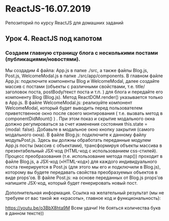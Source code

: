 # ReactJS-16.07.2019
Репозиторий по курсу ReactJS для домашних заданий

## Урок 4. ReactJS под капотом

### Создаем главную страницу блога с несколькими постами (публикациями/новостями).
Мы создадим 4 файла: App.js в папке ./src, а также файлы Blog.js, Post.js, WelcomeModal.js в папке ./src/app/components.
В главном файле App.js: подключите компоненты Blog и WelcomeModal, далее создайте массив с постами (объекты с различными 
свойствами, т.е. title/заголовок поста, postBody/текст поста и т.п. ) для блога и передайте его компоненту Blog (Blog.js). 
Метод ReactDOM.render() указывается только в App.js.
В файле WelcomeModal.js: реализуйте компонент WelcomeModal, который будет выводить перед пользователем приветственное окно 
после своего монтирования ( т.е. вызвать метод в componentDidMount() ) . При этом показ и скрытие модального окна должно 
регулироваться за счет изменения состояния this.state = {modal: false}. Добавьте в модальное окно кнопку закрытия 
(самого модального окна).
В файле Blog.js: подключите к данному файлу модульPost.js. Здесь вы должны обработать переданные модулем App.js посты 
(массив с объектами), трансформируя объекты массива в презентабельный JSX-код (HTML-код с использованием css-стилей). 
Процесс преобразования (т.е. использование метода map()) проходит в файле Blog.js, а JSX-код («HTML-код») для каждого 
индивидуального поста генерируется в Post.js (для этого мы его и подключили в Blog.js), которому вы будете передавать 
свойства преобразуемых объектов в виде props’ов.
В файле Post.js: на основе переданных от Blog.js props’ов напишите JSX-код, который будет генерировать новый пост.

Дополнительная информация.
Ссылка на желательный результат (мы не требуем от вас такой же «красоты», главное код и функциональность):

https://youtu.be/o3BbX8hta9M
Всем удачи! Не бояться количества букв в данном тексте))
